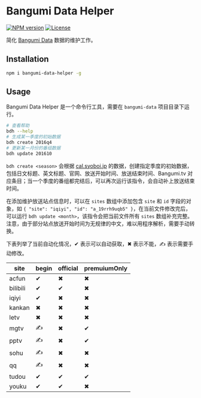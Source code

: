 # Bangumi Data Helper

[![NPM version](https://img.shields.io/npm/v/bangumi-data-helper.svg)](https://www.npmjs.com/package/bangumi-data-helper)
[![License](https://img.shields.io/npm/l/bangumi-data-helper.svg)](https://github.com/bangumi-data/helper/blob/master/LICENSE)

简化 [Bangumi Data](https://github.com/bangumi-data/bangumi-data) 数据的维护工作。

## Installation

```bash
npm i bangumi-data-helper -g
```

## Usage

Bangumi Data Helper 是一个命令行工具，需要在 `bangumi-data` 项目目录下运行。

```bash
# 查看帮助
bdh --help
# 生成某一季度的初始数据
bdh create 2016q4
# 更新某一月份的番组数据
bdh update 201610
```

`bdh create <season>` 会根据 [cal.syoboi.jp](http://cal.syoboi.jp/) 的数据，创建指定季度的初始数据，包括日文标题、英文标题、官网、放送开始时间、放送结束时间、Bangumi.tv 对应条目；当一个季度的番组都完结后，可以再次运行该指令，会自动补上放送结束时间。

在添加维护放送站点信息时，可以在 `sites` 数组中添加包含 `site` 和 `id` 字段的对象，如 `{ "site": "iqiyi", "id": "a_19rrh9uqb5" }`，在当前文件修改完后，可以运行 `bdh update <month>`，该指令会把当前文件所有 `sites` 数组补充完整。注意，由于部分站点放送开始时间为无规律的中文，难以用程序解析，需要手动转换。

下表列举了当前自动化情况，✔ 表示可以自动获取，✖ 表示不能，✍ 表示需要手动修改。

| site     | begin | official | premuiumOnly |
| -------- | ----- | -------- | ------------ |
| acfun    | ✔     | ✖       | ✖            |
| bilibili | ✔     | ✔       | ✖            |
| iqiyi    | ✔     | ✖       | ✖            |
| kankan   | ✖     | ✖       | ✖            |
| letv     | ✖     | ✖       | ✖            |
| mgtv     | ✍     | ✖       | ✔            |
| pptv     | ✍     | ✖       | ✔            |
| sohu     | ✍     | ✖       | ✖            |
| qq       | ✍     | ✖       | ✖            |
| tudou    | ✔     | ✔       | ✔            |
| youku    | ✔     | ✔       | ✖            |
